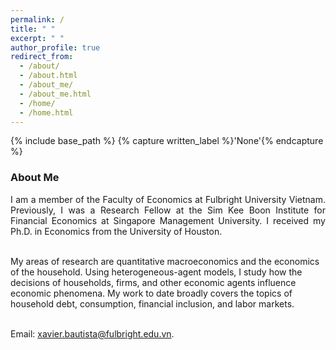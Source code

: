 ```yaml
---
permalink: /
title: " "
excerpt: " "
author_profile: true
redirect_from: 
  - /about/
  - /about.html
  - /about_me/
  - /about_me.html
  - /home/
  - /home.html
---
```


{% include base_path %}
{% capture written_label %}'None'{% endcapture %}

### About Me

<p style='text-align: justify;'>
I am a member of the Faculty of Economics at Fulbright University Vietnam. Previously, I was a Research Fellow at the Sim Kee Boon Institute for Financial Economics at Singapore Management University. I received my Ph.D. in Economics from the University of Houston. 
<br>
<br>

My areas of research are quantitative macroeconomics and the economics of the household. Using heterogeneous-agent models, I study how the decisions of households, firms, and other economic agents influence economic phenomena. My work to date broadly covers the topics of household debt, consumption, financial inclusion, and labor markets.
<br>
<br>

Email: <a href="mailto:xavier.bautista@fulbright.edu.vn">xavier.bautista@fulbright.edu.vn</a>.
</p>
